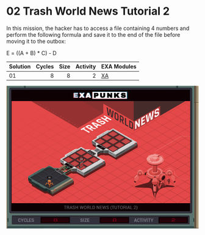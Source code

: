 # 02 Trash World News Tutorial 2

In this mission, the hacker has to access a file containing 4 numbers and perform the following formula and save it to the end of the file before moving it to the outbox:

E = ((A + B) * C) - D

| Solution | Cycles | Size | Activity | EXA Modules|
|:---------|-------:|-----:|---------:|------------|
| 01       |      8 |    8 |        2 | [XA](01-XA.exa) |

![Solution 01](EXAPUNKS%20-%20TRASH%20WORLD%20NEWS.gif "Solution 01")
